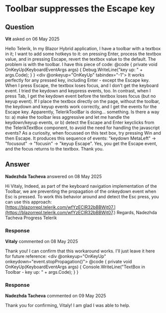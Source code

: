 # Toolbar suppresses the Escape key

## Question

**Vit** asked on 06 May 2025

Hello Telerik, In my Blazor Hybrid application, I have a toolbar with a textbox in it; I want to add some hotkeys to it: on pressing Enter, process the textbox value, and in pressing Escape, revert the textbox value to the default. The problem is with the toolbar. I have this piece of code: @code {
private void OnKeyUp(KeyboardEventArgs args)
{
Debug.WriteLine("key up: " + args.Code);
}
} <TelerikToolBar> <ToolBarTemplateItem> <div @onkeyup="OnKeyUp" tabindex="-1"> <TelerikTextBox Value="Some Value" /> </div> </ToolBarTemplateItem> </TelerikToolBar> It works perfectly for any pressed key, including Enter - except the Escape key. When I press Escape, the textbox loses focus, and I don't get the keyboard event. I tried the keydown and keypress events, too. In contrast, when I press Tab, I get the keydown event before the textbox loses focus (but no keyup event). If I place the textbox directly on the page, without the toolbar, the keydown and keyup events work correctly, and I get the events for the Escape key. Apparently, TelerikToolBar is doing... something. Is there a way to: a) make the toolbar less aggressive and let me handle the keydown/keyup events, or b) detect the Escape and Enter keyclicks from the TelerikTextBox component, to avoid the need for handling the javascript events? As a curiosity, when focussed on this text box, try pressing Win and then Escape. It produces this sequence of events: "keydown MetaLeft" -> "focusout" -> "focusin" -> "keyup Escape". Yes, you get the Escape event, and the focus returns to the textbox. Thank you.

## Answer

**Nadezhda Tacheva** answered on 08 May 2025

Hi Vitaly, Indeed, as part of the keyboard navigation implementation of the Toolbar, we are preventing the propagation of the onkeydown event when Esc is pressed. To work this behavior around and detect the Esc press, you can use this approach: [https://blazorrepl.telerik.com/wfYzEClR32bBBWjt07.](https://blazorrepl.telerik.com/wfYzEClR32bBBWjt07.) Regards, Nadezhda Tacheva Progress Telerik

### Response

**Vitaly** commented on 08 May 2025

Thank you! I can confirm that this workaround works. I'll just leave it here for future reference: <TelerikToolBar> <ToolBarTemplateItem> <div @onkeyup="OnKeyUp" onkeydown="event.stopPropagation()"> <TelerikTextBox Value="Some Value" /> </div> </ToolBarTemplateItem> </TelerikToolBar> @code {
private void OnKeyUp(KeyboardEventArgs args)
{
Console.WriteLine("TextBox in Toolbar - key up: " + args.Code);
} }

### Response

**Nadezhda Tacheva** commented on 09 May 2025

Thank you for confirming, Vitaly! I am glad I was able to help.
